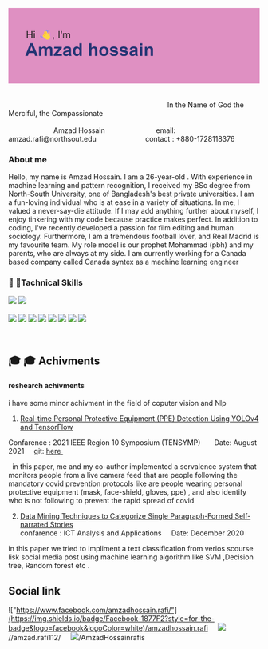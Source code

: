  
<p><img src="header.png"\></p><br>
&nbsp; &nbsp; &nbsp; &nbsp; &nbsp; &nbsp; &nbsp; &nbsp; &nbsp; &nbsp; &nbsp; &nbsp; &nbsp; &nbsp; &nbsp; &nbsp; &nbsp; &nbsp; &nbsp; &nbsp; &nbsp; &nbsp; &nbsp; &nbsp; &nbsp; &nbsp; &nbsp; &nbsp; &nbsp; &nbsp; &nbsp; &nbsp; &nbsp; &nbsp; &nbsp; &nbsp; &nbsp; &nbsp; &nbsp; &nbsp; &nbsp;In the Name of God the Merciful, the Compassionate<br><br>
&nbsp; &nbsp; &nbsp; &nbsp; &nbsp; &nbsp; &nbsp; &nbsp; &nbsp; &nbsp; &nbsp; &nbsp;Amzad Hossain &nbsp; &nbsp; &nbsp;  &nbsp;&nbsp; &nbsp; &nbsp; &nbsp; &nbsp; &nbsp; &nbsp; &nbsp;  &nbsp; email: amzad.rafi@northsout.edu &nbsp; &nbsp;  &nbsp;  &nbsp; &nbsp; &nbsp; &nbsp; &nbsp; &nbsp; &nbsp; &nbsp; &nbsp; contact : +880-1728118376

### About me 

<p>Hello, my name is Amzad Hossain. I am a 26-year-old . With experience in machine learning and pattern recognition, I received my BSc degree from North-South University, one of Bangladesh's best private universities. I am a fun-loving individual who is at ease in a variety of situations. In me, I valued a never-say-die attitude. If I may add anything further about myself, I enjoy tinkering with my code because practice makes perfect. In addition to coding, I've recently developed a passion for film editing and human sociology. Furthermore, I am a tremendous football lover, and Real Madrid is my favourite team. My role model is our prophet Mohammad (pbh) and my parents, who are always at my side. I am currently working for a Canada based company called Canada syntex as a machine learning engineer </p>

### :briefcase: :briefcase:Tachnical Skills 
![](https://img.shields.io/badge/C-00599C?style=for-the-badge&logo=c&logoColor=white)
![](https://img.shields.io/badge/Python-3776AB?style=for-the-badge&logo=python&logoColor=white)<br><br>
![](https://img.shields.io/badge/TensorFlow-FF6F00?style=for-the-badge&logo=tensorflow&logoColor=white)
![](https://img.shields.io/badge/PyTorch-EE4C2C?style=for-the-badge&logo=PyTorch&logoColor=white)
![](https://img.shields.io/badge/Numpy-777BB4?style=for-the-badge&logo=numpy&logoColor=white)
![](https://img.shields.io/badge/Pandas-2C2D72?style=for-the-badge&logo=pandas&logoColor=white)
![](https://img.shields.io/badge/Flask-000000?style=for-the-badge&logo=flask&logoColor=white)
![](https://img.shields.io/badge/Heroku-430098?style=for-the-badge&logo=heroku&logoColor=white)
![](https://img.shields.io/badge/GIT-E44C30?style=for-the-badge&logo=git&logoColor=white)
![](	https://img.shields.io/badge/powershell-5391FE?style=for-the-badge&logo=powershell&logoColor=white)

<br>



## :mortar_board: :mortar_board: Achivments 
#### reshearch achivments 
i have some minor achivment in the field of coputer vision and Nlp 

1. [Real-time Personal Protective Equipment (PPE) Detection Using YOLOv4 and TensorFlow](https://ieeexplore.ieee.org/document/9550808)

Confarence : 2021 IEEE Region 10 Symposium (TENSYMP) &nbsp; &nbsp; &nbsp;  Date: August 2021 &nbsp; &nbsp; git: [ here ](https://github.com/AmzadHossainrafis/Personal-Protective-Gear-Surveillance-System) &nbsp; &nbsp; 

 &nbsp; in this paper, me and my co-author implemented a servalence system that monitors people from a live camera feed that are people following the mandatory covid prevention   protocols like are people wearing personal protective equipment (mask, face-shield, gloves, ppe) , and also identify who is not following to prevent the rapid spread   of covid 
 
 2. [ Data Mining Techniques to Categorize Single Paragraph-Formed Self-narrated Stories](https://link.springer.com/chapter/10.1007/978-981-15-8354-4_70)
 <br> confarence : ICT Analysis and Applications &nbsp; &nbsp; Date: December 2020  &nbsp; &nbsp;
 
  in this paper we tried to impliment a text classification from verios scourse lisk social media post using machine learning algorithm like SVM ,Decision tree, Random forest etc .

## Social link
!["https://www.facebook.com/amzadhossain.rafi/"](https://img.shields.io/badge/Facebook-1877F2?style=for-the-badge&logo=facebook&logoColor=white)/amzadhossain.rafi &nbsp; &nbsp; ![](https://img.shields.io/badge/Instagram-E4405F?style=for-the-badge&logo=instagram&logoColor=white)//amzad.rafi112/ &nbsp; &nbsp;
![](https://img.shields.io/badge/GitHub-100000?style=for-the-badge&logo=github&logoColor=white)/AmzadHossainrafis
